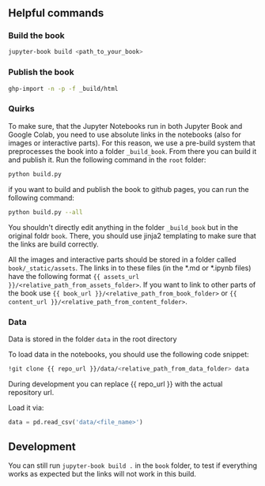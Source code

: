 # 

## Helpful commands

### Build the book

```bash
jupyter-book build <path_to_your_book>
```

### Publish the book

```bash
ghp-import -n -p -f _build/html
```

### Quirks

To make sure, that the Jupyter Notebooks run in both Jupyter Book and Google Colab, 
you need to use absolute links in the notebooks (also for images or interactive parts). 
For this reason, we use a pre-build system that preprocesses the book into a folder `_build_book`. 
From there you can build it and publish it. Run the following command in the `root` folder:

```bash
python build.py
```

if you want to build and publish the book to github pages, you can run the following command:

```bash
python build.py --all
```

You shouldn't directly edit anything in the folder `_build_book` but in the original foldr `book`. 
There, you should use jinja2 templating to make sure that the links are build correctly.

All the images and interactive parts should be stored in a folder called `book/_static/assets`. The links
in to these files (in the *.md or *.ipynb files) have the following format 
`{{ assets_url }}/<relative_path_from_assets_folder>`. If you want to link to other parts of the book use
`{{ book_url }}/<relative_path_from_book_folder>` or `{{ content_url }}/<relative_path_from_content_folder>`.

### Data
Data is stored in the folder `data` in the root directory

To load data in the notebooks, you should use the following code snippet:

```bash
!git clone {{ repo_url }}/data/<relative_path_from_data_folder> data
```

During development you can replace {{ repo_url }} with the actual repository url.

Load it via:

```python
data = pd.read_csv('data/<file_name>')
```


## Development

You can still run `jupyter-book build .` in the `book` folder, to test if everything works as expected but 
the links will not work in this build.

```python
